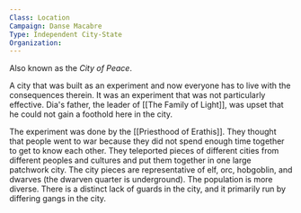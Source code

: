 ```yaml
---
Class: Location
Campaign: Danse Macabre
Type: Independent City-State
Organization:
---
```

Also known as the *City of Peace*.

A city that was built as an experiment and now everyone has to live with the consequences therein. It was an experiment that was not particularly effective. Dia's father, the leader of [[The Family of Light]], was upset that he could not gain a foothold here in the city.

The experiment was done by the [[Priesthood of Erathis]]. They thought that people went to war because they did not spend enough time together to get to know each other. They teleported pieces of different cities from different peoples and cultures and put them together in one large patchwork city. The city pieces are representative of elf, orc, hobgoblin, and dwarves (the dwarven quarter is underground). The population is more diverse. There is a distinct lack of guards in the city, and it primarily run by differing gangs in the city.